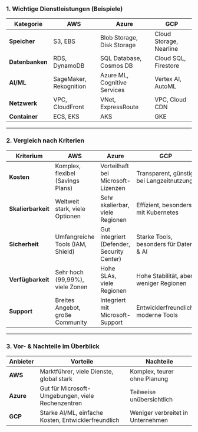 
### **1. Wichtige Dienstleistungen (Beispiele)**

| Kategorie       | AWS                    | Azure                        | GCP                     |
| --------------- | ---------------------- | ---------------------------- | ----------------------- |
| **Speicher**    | S3, EBS                | Blob Storage, Disk Storage   | Cloud Storage, Nearline |
| **Datenbanken** | RDS, DynamoDB          | SQL Database, Cosmos DB      | Cloud SQL, Firestore    |
| **AI/ML**       | SageMaker, Rekognition | Azure ML, Cognitive Services | Vertex AI, AutoML       |
| **Netzwerk**    | VPC, CloudFront        | VNet, ExpressRoute           | VPC, Cloud CDN          |
| **Container**   | ECS, EKS               | AKS                          | GKE                     |

---

### **2. Vergleich nach Kriterien**

| Kriterium          | **AWS**                           | **Azure**                                  | **GCP**                                  |
| ------------------ | --------------------------------- | ------------------------------------------ | ---------------------------------------- |
| **Kosten**         | Komplex, flexibel (Savings Plans) | Vorteilhaft bei Microsoft-Lizenzen         | Transparent, günstig bei Langzeitnutzung |
| **Skalierbarkeit** | Weltweit stark, viele Optionen    | Sehr skalierbar, viele Regionen            | Effizient, besonders mit Kubernetes      |
| **Sicherheit**     | Umfangreiche Tools (IAM, Shield)  | Gut integriert (Defender, Security Center) | Starke Tools, besonders für Daten & AI   |
| **Verfügbarkeit**  | Sehr hoch (99,99%), viele Zonen   | Hohe SLAs, viele Regionen                  | Hohe Stabilität, aber weniger Regionen   |
| **Support**        | Breites Angebot, große Community  | Integriert mit Microsoft-Support           | Entwicklerfreundlich, moderne Tools      |


---

### **3. Vor- & Nachteile im Überblick**

| Anbieter  | **Vorteile**                                        | **Nachteile**                     |
| --------- | --------------------------------------------------- | --------------------------------- |
| **AWS**   | Marktführer, viele Dienste, global stark            | Komplex, teurer ohne Planung      |
| **Azure** | Gut für Microsoft-Umgebungen, viele Rechenzentren   | Teilweise unübersichtlich         |
| **GCP**   | Starke AI/ML, einfache Kosten, Entwicklerfreundlich | Weniger verbreitet in Unternehmen |